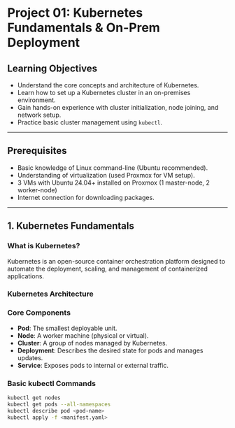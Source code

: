 #  Project 01: Kubernetes Fundamentals & On-Prem Deployment

##  Learning Objectives

- Understand the core concepts and architecture of Kubernetes.
- Learn how to set up a Kubernetes cluster in an on-premises environment.
- Gain hands-on experience with cluster initialization, node joining, and network setup.
- Practice basic cluster management using `kubectl`.

---

##  Prerequisites

- Basic knowledge of Linux command-line (Ubuntu recommended).
- Understanding of virtualization (used Proxmox for VM setup).
- 3 VMs with Ubuntu 24.04+ installed on Proxmox (1 master-node, 2 worker-node)
- Internet connection for downloading packages.

---

##  1. Kubernetes Fundamentals

###  What is Kubernetes?
Kubernetes is an open-source container orchestration platform designed to automate the deployment, scaling, and management of containerized applications.

###  Kubernetes Architecture


###  Core Components
- **Pod**: The smallest deployable unit.
- **Node**: A worker machine (physical or virtual).
- **Cluster**: A group of nodes managed by Kubernetes.
- **Deployment**: Describes the desired state for pods and manages updates.
- **Service**: Exposes pods to internal or external traffic.

###  Basic kubectl Commands
```bash
kubectl get nodes
kubectl get pods --all-namespaces
kubectl describe pod <pod-name>
kubectl apply -f <manifest.yaml>
